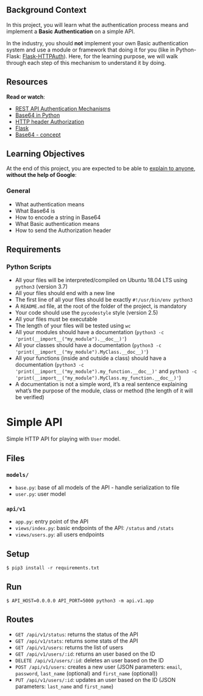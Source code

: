 Background Context
------------------

In this project, you will learn what the authentication process means and implement a **Basic Authentication** on a simple API.

In the industry, you should **not** implement your own Basic authentication system and use a module or framework that doing it for you (like in Python-Flask: [Flask-HTTPAuth](/rltoken/DohDIWawzCz6fgeA1V9dwQ "Flask-HTTPAuth")). Here, for the learning purpose, we will walk through each step of this mechanism to understand it by doing.


Resources
---------

**Read or watch**:

*   [REST API Authentication Mechanisms](/rltoken/Kb7ELziV7EkpqtPTUXY2ZQ "REST API Authentication Mechanisms")
*   [Base64 in Python](/rltoken/ENKa96b6goJUM4nm_unPqw "Base64 in Python")
*   [HTTP header Authorization](/rltoken/liL0xdWlzf5sweZyTEc4_w "HTTP header Authorization")
*   [Flask](/rltoken/XTf6irC31_V8bIKKhRE5AA "Flask")
*   [Base64 - concept](/rltoken/97wy7KWBzuiVkbKOSDUzng "Base64 - concept")

Learning Objectives
-------------------

At the end of this project, you are expected to be able to [explain to anyone](/rltoken/cJmYXZqDAUuOvTffnjeRng "explain to anyone"), **without the help of Google**:

### General

*   What authentication means
*   What Base64 is
*   How to encode a string in Base64
*   What Basic authentication means
*   How to send the Authorization header

Requirements
------------

### Python Scripts

*   All your files will be interpreted/compiled on Ubuntu 18.04 LTS using `python3` (version 3.7)
*   All your files should end with a new line
*   The first line of all your files should be exactly `#!/usr/bin/env python3`
*   A `README.md` file, at the root of the folder of the project, is mandatory
*   Your code should use the `pycodestyle` style (version 2.5)
*   All your files must be executable
*   The length of your files will be tested using `wc`
*   All your modules should have a documentation (`python3 -c 'print(__import__("my_module").__doc__)'`)
*   All your classes should have a documentation (`python3 -c 'print(__import__("my_module").MyClass.__doc__)'`)
*   All your functions (inside and outside a class) should have a documentation (`python3 -c 'print(__import__("my_module").my_function.__doc__)'` and `python3 -c 'print(__import__("my_module").MyClass.my_function.__doc__)'`)
*   A documentation is not a simple word, it’s a real sentence explaining what’s the purpose of the module, class or method (the length of it will be verified)






# Simple API

Simple HTTP API for playing with `User` model.


## Files

### `models/`

- `base.py`: base of all models of the API - handle serialization to file
- `user.py`: user model

### `api/v1`

- `app.py`: entry point of the API
- `views/index.py`: basic endpoints of the API: `/status` and `/stats`
- `views/users.py`: all users endpoints


## Setup

```
$ pip3 install -r requirements.txt
```


## Run

```
$ API_HOST=0.0.0.0 API_PORT=5000 python3 -m api.v1.app
```


## Routes

- `GET /api/v1/status`: returns the status of the API
- `GET /api/v1/stats`: returns some stats of the API
- `GET /api/v1/users`: returns the list of users
- `GET /api/v1/users/:id`: returns an user based on the ID
- `DELETE /api/v1/users/:id`: deletes an user based on the ID
- `POST /api/v1/users`: creates a new user (JSON parameters: `email`, `password`, `last_name` (optional) and `first_name` (optional))
- `PUT /api/v1/users/:id`: updates an user based on the ID (JSON parameters: `last_name` and `first_name`)
